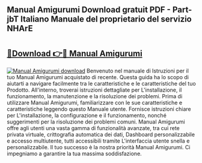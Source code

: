 ## Manual Amigurumi Download gratuit PDF - Part-jbT Italiano Manuale del proprietario del servizio NHArE

# <h2><a href="http://dfe8yk.blite.top/?on=Manual+Amigurumi">🔗Download 👉🔴 Manual Amigurumi</a></h2>

[![Manual Amigurumi download](https://i.imgur.com/lujVjoI.png)](http://dfe8yk.blite.top/?on=Manual+Amigurumi)
Benvenuto nel manuale di Istruzioni per il tuo Manual Amigurumi acquistato di recente. Questa guida ha lo scopo di aiutarti a navigare facilmente tra le caratteristiche e le caratteristiche del tuo Prodotto. All'interno, troverai istruzioni dettagliate per L'installazione, il funzionamento, la manutenzione e la risoluzione dei problemi. Prima di utilizzare Manual Amigurumi, familiarizzare con le sue caratteristiche e caratteristiche leggendo questo Manuale utente. Fornisce istruzioni chiare per L'installazione, la configurazione e il funzionamento, nonché suggerimenti per la risoluzione dei problemi comuni. Manual Amigurumi offre agli utenti una vasta gamma di funzionalità avanzate, tra cui rete privata virtuale, crittografia automatica dei dati, Dashboard personalizzabile e accesso multiutente, tutti accessibili tramite L'interfaccia utente snella e personalizzabile. Il tuo successo è la nostra priorità Manual Amigurumi. Ci impegniamo a garantire la tua massima soddisfazione.
